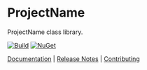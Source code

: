 # ProjectName

ProjectName class library.

[![Build](https://github.com/Faithlife/RepoName/workflows/Build/badge.svg)](https://github.com/Faithlife/RepoName/actions?query=workflow%3ABuild) [![NuGet](https://img.shields.io/nuget/v/ProjectName.svg)](https://www.nuget.org/packages/ProjectName)

[Documentation](https://faithlife.github.io/RepoName/) | [Release Notes](ReleaseNotes.md) | [Contributing](CONTRIBUTING.md)
